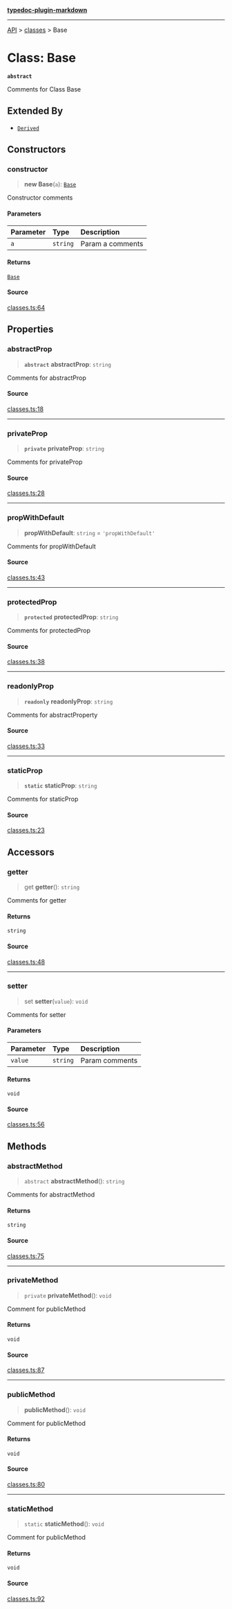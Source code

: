 [**typedoc-plugin-markdown**](../../README.md)

***

[API](../../API.md) > [classes](../README.md) > Base

# Class: Base

**`abstract`**

Comments for Class Base

## Extended By

- [`Derived`](class.Derived.md)

## Constructors

### constructor

> **new Base**(`a`): [`Base`](class.Base.md)

Constructor comments

#### Parameters

| Parameter | Type | Description |
| :------ | :------ | :------ |
| `a` | `string` | Param a comments |

#### Returns

[`Base`](class.Base.md)

#### Source

[classes.ts:64](https://github.com/tgreyuk/typedoc-plugin-markdown/blob/c071d51/packages/typedoc-plugin-markdown/test/stubs/default/classes.ts#L64)

## Properties

### abstractProp

> **`abstract`** **abstractProp**: `string`

Comments for abstractProp

#### Source

[classes.ts:18](https://github.com/tgreyuk/typedoc-plugin-markdown/blob/c071d51/packages/typedoc-plugin-markdown/test/stubs/default/classes.ts#L18)

***

### privateProp

> **`private`** **privateProp**: `string`

Comments for privateProp

#### Source

[classes.ts:28](https://github.com/tgreyuk/typedoc-plugin-markdown/blob/c071d51/packages/typedoc-plugin-markdown/test/stubs/default/classes.ts#L28)

***

### propWithDefault

> **propWithDefault**: `string` = `'propWithDefault'`

Comments for propWithDefault

#### Source

[classes.ts:43](https://github.com/tgreyuk/typedoc-plugin-markdown/blob/c071d51/packages/typedoc-plugin-markdown/test/stubs/default/classes.ts#L43)

***

### protectedProp

> **`protected`** **protectedProp**: `string`

Comments for protectedProp

#### Source

[classes.ts:38](https://github.com/tgreyuk/typedoc-plugin-markdown/blob/c071d51/packages/typedoc-plugin-markdown/test/stubs/default/classes.ts#L38)

***

### readonlyProp

> **`readonly`** **readonlyProp**: `string`

Comments for abstractProperty

#### Source

[classes.ts:33](https://github.com/tgreyuk/typedoc-plugin-markdown/blob/c071d51/packages/typedoc-plugin-markdown/test/stubs/default/classes.ts#L33)

***

### staticProp

> **`static`** **staticProp**: `string`

Comments for staticProp

#### Source

[classes.ts:23](https://github.com/tgreyuk/typedoc-plugin-markdown/blob/c071d51/packages/typedoc-plugin-markdown/test/stubs/default/classes.ts#L23)

## Accessors

### getter

> get **getter**(): `string`

Comments for getter

#### Returns

`string`

#### Source

[classes.ts:48](https://github.com/tgreyuk/typedoc-plugin-markdown/blob/c071d51/packages/typedoc-plugin-markdown/test/stubs/default/classes.ts#L48)

***

### setter

> set **setter**(`value`): `void`

Comments for setter

#### Parameters

| Parameter | Type | Description |
| :------ | :------ | :------ |
| `value` | `string` | Param comments |

#### Returns

`void`

#### Source

[classes.ts:56](https://github.com/tgreyuk/typedoc-plugin-markdown/blob/c071d51/packages/typedoc-plugin-markdown/test/stubs/default/classes.ts#L56)

## Methods

### abstractMethod

> `abstract` **abstractMethod**(): `string`

Comments for abstractMethod

#### Returns

`string`

#### Source

[classes.ts:75](https://github.com/tgreyuk/typedoc-plugin-markdown/blob/c071d51/packages/typedoc-plugin-markdown/test/stubs/default/classes.ts#L75)

***

### privateMethod

> `private` **privateMethod**(): `void`

Comment for publicMethod

#### Returns

`void`

#### Source

[classes.ts:87](https://github.com/tgreyuk/typedoc-plugin-markdown/blob/c071d51/packages/typedoc-plugin-markdown/test/stubs/default/classes.ts#L87)

***

### publicMethod

> **publicMethod**(): `void`

Comment for publicMethod

#### Returns

`void`

#### Source

[classes.ts:80](https://github.com/tgreyuk/typedoc-plugin-markdown/blob/c071d51/packages/typedoc-plugin-markdown/test/stubs/default/classes.ts#L80)

***

### staticMethod

> `static` **staticMethod**(): `void`

Comment for publicMethod

#### Returns

`void`

#### Source

[classes.ts:92](https://github.com/tgreyuk/typedoc-plugin-markdown/blob/c071d51/packages/typedoc-plugin-markdown/test/stubs/default/classes.ts#L92)
